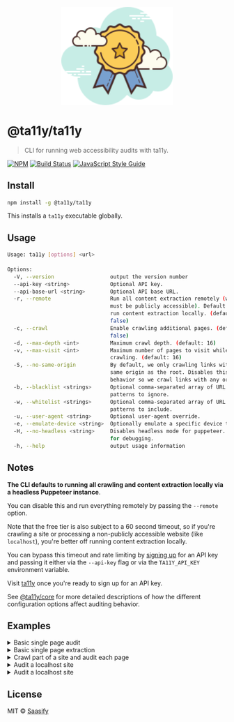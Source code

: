 <p align="center">
  <a href="https://ta11y.saasify.sh" title="ta11y">
    <img src="https://raw.githubusercontent.com/saasify-sh/ta11y/master/media/logo.svg?sanitize=true" alt="ta11y Logo" width="256" />
  </a>
</p>

# @ta11y/ta11y

> CLI for running web accessibility audits with ta11y.

[![NPM](https://img.shields.io/npm/v/ta11y.svg)](https://www.npmjs.com/package/@ta11y/ta11y) [![Build Status](https://travis-ci.com/saasify-sh/ta11y.svg?branch=master)](https://travis-ci.com/saasify-sh/ta11y) [![JavaScript Style Guide](https://img.shields.io/badge/code_style-standard-brightgreen.svg)](https://standardjs.com)

## Install

```bash
npm install -g @ta11y/ta11y
```

This installs a `ta11y` executable globally.

## Usage

```bash
Usage: ta11y [options] <url>

Options:
  -V, --version                  output the version number
  --api-key <string>             Optional API key.
  --api-base-url <string>        Optional API base URL.
  -r, --remote                   Run all content extraction remotely (website
                                 must be publicly accessible). Default is to
                                 run content extraction locally. (default:
                                 false)
  -c, --crawl                    Enable crawling additional pages. (default:
                                 false)
  -d, --max-depth <int>          Maximum crawl depth. (default: 16)
  -v, --max-visit <int>          Maximum number of pages to visit while
                                 crawling. (default: 16)
  -S, --no-same-origin           By default, we only crawling links with the
                                 same origin as the root. Disables this
                                 behavior so we crawl links with any origin.
  -b, --blacklist <strings>      Optional comma-separated array of URL glob
                                 patterns to ignore.
  -w, --whitelist <strings>      Optional comma-separated array of URL glob
                                 patterns to include.
  -u, --user-agent <string>      Optional user-agent override.
  -e, --emulate-device <string>  Optionally emulate a specific device type.
  -H, --no-headless <string>     Disables headless mode for puppeteer. Useful
                                 for debugging.
  -h, --help                     output usage information
```

## Notes

**The CLI defaults to running all crawling and content extraction locally via a headless Puppeteer instance**.

You can disable this and run everything remotely by passing the `--remote` option.

Note that the free tier is also subject to a 60 second timeout, so if you're crawling a site or processing a non-publicly accessible website (like `localhost`), you're better off running content extraction locally.

You can bypass this timeout and rate limiting by [signing up](https://ta11y.saasify.sh/pricing) for an API key and passing it either via the `--api-key` flag or via the `TA11Y_API_KEY` environment variable.

Visit [ta11y](https://ta11y.saasify.sh) once you're ready to sign up for an API key.

See [@ta11y/core](https://github.com/saasify-sh/ta11y/tree/master/packages/ta11y-core) for more detailed descriptions of how the different configuration options affect auditing behavior.

## Examples

<details>
<summary>Basic single page audit</summary>

```bash
ta11y https://example.com
```

```json
{
  "summary": {},
  "results": {
    "https://example.com": {
      "url": "https://example.com",
      "depth": 0,
      "rules": [
        {
          "code": "html-has-lang",
          "type": "error",
          "message": "<html> element must have a lang attribute (https://dequeuniversity.com/rules/axe/3.4/html-has-lang?application=axeAPI)",
          "description": "Ensures every HTML document has a lang attribute",
          "impact": "serious",
          "help": "<html> element must have a lang attribute",
          "helpUrl": "https://dequeuniversity.com/rules/axe/3.4/html-has-lang?application=axeAPI"
        },
        {
          "code": "landmark-one-main",
          "type": "error",
          "message": "Document must have one main landmark (https://dequeuniversity.com/rules/axe/3.4/landmark-one-main?application=axeAPI)",
          "description": "Ensures the document has only one main landmark and each iframe in the page has at most one main landmark",
          "impact": "moderate",
          "help": "Document must have one main landmark",
          "helpUrl": "https://dequeuniversity.com/rules/axe/3.4/landmark-one-main?application=axeAPI"
        },
        {
          "code": "region",
          "type": "error",
          "message": "All page content must be contained by landmarks (https://dequeuniversity.com/rules/axe/3.4/region?application=axeAPI)",
          "description": "Ensures all page content is contained by landmarks",
          "impact": "moderate",
          "help": "All page content must be contained by landmarks",
          "helpUrl": "https://dequeuniversity.com/rules/axe/3.4/region?application=axeAPI"
        }
      ]
    }
  }
}
```
</details>

<details>
<summary>Basic single page extraction</summary>

```bash
ta11y https://example.com --extract-only
```

```json
{
  "results": {
    "https://example.com": {
      "url": "https://example.com",
      "depth": 0,
      "content": "<!DOCTYPE html><html><head>\n    <title>Example Domain</title>\n\n    <meta charset=\"utf-8\">\n    <meta http-equiv=\"Content-type\" content=\"text/html; charset=utf-8\">\n    <meta name=\"viewport\" content=\"width=device-width, initial-scale=1\">\n    <style type=\"text/css\">\n    body {\n        background-color: #f0f0f2;\n        margin: 0;\n        padding: 0;\n        font-family: -apple-system, system-ui, BlinkMacSystemFont, \"Segoe UI\", \"Open Sans\", \"Helvetica Neue\", Helvetica, Arial, sans-serif;\n        \n    }\n    div {\n        width: 600px;\n        margin: 5em auto;\n        padding: 2em;\n        background-color: #fdfdff;\n        border-radius: 0.5em;\n        box-shadow: 2px 3px 7px 2px rgba(0,0,0,0.02);\n    }\n    a:link, a:visited {\n        color: #38488f;\n        text-decoration: none;\n    }\n    @media (max-width: 700px) {\n        div {\n            margin: 0 auto;\n            width: auto;\n        }\n    }\n    </style>    \n</head>\n\n<body>\n<div>\n    <h1>Example Domain</h1>\n    <p>This domain is for use in illustrative examples in documents. You may use this\n    domain in literature without prior coordination or asking for permission.</p>\n    <p><a href=\"https://www.iana.org/domains/example\">More information...</a></p>\n</div>\n\n\n</body></html>"
    }
  },
  "summary": {
    "root": "https://example.com",
    "visited": 1,
    "success": 1,
    "error": 0
  }
}
```
</details>

<details>
<summary>Crawl part of a site and audit each page</summary>

```bash
ta11y https://en.wikipedia.org --crawl --max-depth 1 --max-visit 8
```

This example will crawl and extract the target site locally and then perform a remote audit of the results. You can use the `--remote` flag to force the whole process to operate remotely.
</details>

<details>
<summary>Audit a localhost site</summary>

```bash
ta11y http://localhost:3000 --crawl
```

This example will crawl all pages of a local site and then perform an audit of the results. Note that the local site does not have to be publicly accessible.
</details>

<details>
<summary>Audit a localhost site</summary>

```bash
ta11y http://localhost:3000 --crawl
```

This example will crawl all pages of a local site and then perform an audit of the results. Note that the local site does not have to be publicly accessible.
</details>

## License

MIT © [Saasify](https://saasify.sh)
